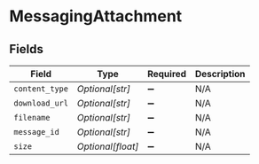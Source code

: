 # MessagingAttachment


## Fields

| Field              | Type               | Required           | Description        |
| ------------------ | ------------------ | ------------------ | ------------------ |
| `content_type`     | *Optional[str]*    | :heavy_minus_sign: | N/A                |
| `download_url`     | *Optional[str]*    | :heavy_minus_sign: | N/A                |
| `filename`         | *Optional[str]*    | :heavy_minus_sign: | N/A                |
| `message_id`       | *Optional[str]*    | :heavy_minus_sign: | N/A                |
| `size`             | *Optional[float]*  | :heavy_minus_sign: | N/A                |